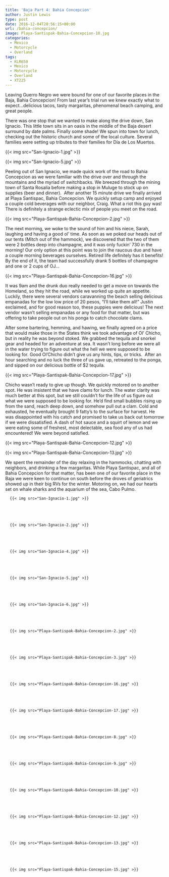 ```yaml
---
title: 'Baja Part 4: Bahia Concepcion'
author: Justin Lewis
type: post
date: 2016-12-04T20:56:15+00:00
url: /bahia-concepcion/
image: Playa-Santispak-Bahia-Concepcion-10.jpg
categories:
  - Mexico
  - Motorcycle
  - Overland
tags:
  - KLR650
  - Mexico
  - Motorcycle
  - Overland
  - XT225
---
```

Leaving Guerro Negro we were bound for one of our favorite places in the Baja, Bahia Concepcion! From last year’s trial run we knew exactly what to expect…delicious tacos, tasty margaritas, phenomenal beach camping, and great people.

There was one stop that we wanted to make along the drive down, San Ignacio. This little town sits in an oasis in the middle of the Baja desert surround by date palms. Finally some shade! We spun into town for lunch, checking out the historic church and some of the local culture. Several families were setting up tributes to their families for Día de Los Muertos.


  {{< img src="San-Ignacio-1.jpg" >}}
		      



  {{< img src="San-Ignacio-5.jpg" >}}
		      


Peeling out of San Ignacio, we made quick work of the road to Bahia Concepcion as we were familiar with the drive over and through the mountains and the myriad of switchbacks. We breezed through the mining town of Santa Rosalia before making a stop in Muluge to stock up on supplies (beer and dinner).  After another 15 minute drive we finally arrived at Playa Santispac, Bahia Concepcion. We quickly setup camp and enjoyed a couple cold beverages with our neighbor, Craig. What a riot this guy was! There is definitely a strange eclectic mix of people you meet on the road.


  {{< img src="Playa-Santispak-Bahia-Concepcion-2.jpg" >}}
		      


The next morning, we woke to the sound of him and his niece, Sarah, laughing and having a good ol’ time. As soon as we poked our heads out of our tents (Mitch out of the hammock), we discovered that the two of them were 2 bottles deep into champagne, and it was only fuckin’ 730 in the morning! Our only option at this point was to join the raucous duo and have a couple morning beverages ourselves. Retired life definitely has it benefits! By the end of it, the team had successfully drank 5 bottles of champagne and one or 2 cups of OJ…


  {{< img src="Playa-Santispak-Bahia-Concepcion-16.jpg" >}}
		      


It was 9am and the drunk duo really needed to get a move on towards the Homeland, so they hit the road, while we worked up quite an appetite. Luckily, there were several vendors caravanning the beach selling delicious empanadas for the low low price of 20 pesos, “I’ll take them all!” Justin exclaimed, and for good reason too, these puppies were delicious! The next vendor wasn’t selling empanadas or any food for that matter, but was offering to take people out on his ponga to catch chocolate clams.

After some bartering, hemming, and hawing, we finally agreed on a price that would make those in the States think we took advantage of Ol’ Chicho, but in reality he was beyond stoked. We grabbed the tequila and snorkel gear and headed for an adventure at sea. It wasn’t long before we were all in the water trying to figure out what the hell we were supposed to be looking for. Good Ol’Chicho didn’t give us any hints, tips, or tricks.  After an hour searching and no luck the three of us gave up, retreated to the ponga, and sipped on our delicious bottle of $2 tequila.


  {{< img src="Playa-Santispak-Bahia-Concepcion-17.jpg" >}}
		      


Chicho wasn’t ready to give up though. We quickly motored on to another spot. He was insistent that we have clams for lunch. The water clarity was much better at this spot, but we still couldn’t for the life of us figure out what we were supposed to be looking for. He’d find small bubbles rising up from the sand, reach deep down, and somehow pull out a clam. Cold and exhausted, he eventually brought 9 fatty’s to the surface for harvest. He was disappointed with his catch and promised to take us back out tomorrow if we were dissatisfied. A dash of hot sauce and a squirt of lemon and we were eating some of freshest, most delectable, sea food any of us had encountered! We were beyond satisfied.


  {{< img src="Playa-Santispak-Bahia-Concepcion-12.jpg" >}}
		      


  {{< img src="Playa-Santispak-Bahia-Concepcion-13.jpg" >}}
		      


We spent the remainder of the day relaxing in the hammocks, chatting with neighbors, and drinking a few margaritas. While Playa Santispac, and all of Bahia Concepcion for that matter, has been one of our favorite place in the Baja we were keen to continue on south before the droves of geriatrics showed up in their big RVs for the winter. Motoring on, we had our hearts set on whale sharks and the aquarium of the sea, Cabo Pulmo.





      {{< img src="San-Ignacio-1.jpg" >}}
                
    



      {{< img src="San-Ignacio-2.jpg" >}}
                
    



      {{< img src="San-Ignacio-4.jpg" >}}
                
    



      {{< img src="San-Ignacio-5.jpg" >}}
                
    



      {{< img src="San-Ignacio-6.jpg" >}}
                
    



      {{< img src="Playa-Santispak-Bahia-Concepcion-2.jpg" >}}
                
    



      {{< img src="Playa-Santispak-Bahia-Concepcion-3.jpg" >}}
                
    



      {{< img src="Playa-Santispak-Bahia-Concepcion-16.jpg" >}}
                
    



      {{< img src="Playa-Santispak-Bahia-Concepcion-17.jpg" >}}
                
    



      {{< img src="Playa-Santispak-Bahia-Concepcion-8.jpg" >}}
                
    



      {{< img src="Playa-Santispak-Bahia-Concepcion-9.jpg" >}}
                
    



      {{< img src="Playa-Santispak-Bahia-Concepcion-10.jpg" >}}
                
    



      {{< img src="Playa-Santispak-Bahia-Concepcion-12.jpg" >}}
                
    



      {{< img src="Playa-Santispak-Bahia-Concepcion-13.jpg" >}}
                
    



      {{< img src="Playa-Santispak-Bahia-Concepcion-15.jpg" >}}
               